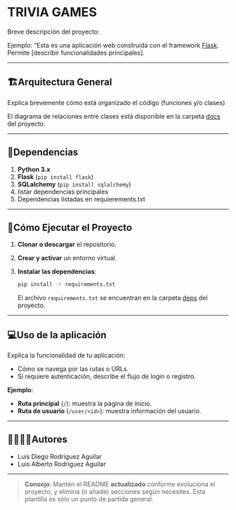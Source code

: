 # TRIVIA GAMES

Breve descripción del proyecto:

Ejemplo: “Esta es una aplicación web construida con el framework [Flask](https://flask.palletsprojects.com/). Permite [describir funcionalidades principales].

---
## 🏗Arquitectura General

Explica brevemente cómo está organizado el código (funciones y/o clases)

El diagrama de relaciones entre clases está disponible en la carpeta [docs](./docs) del proyecto.

---
## 📑Dependencias

1. **Python 3.x**
2. **Flask** (`pip install flask`)
3. **SQLalchemy** (`pip install sqlalchemy`)
4. listar dependencias principales
5. Dependencias listadas en requierements.txt

---
## 🚀Cómo Ejecutar el Proyecto
1. **Clonar o descargar** el repositorio.

2. **Crear y activar** un entorno virtual.

3. **Instalar las dependencias**:
   ```bash
   pip install -r requirements.txt
   ```
   El archivo `requirements.txt` se encuentran en la carpeta [deps](./deps) del proyecto.
---

## 💻Uso de la aplicación

Explica la funcionalidad de tu aplicación:  
- Cómo se navega por las rutas o URLs.
- Si requiere autenticación, describe el flujo de login o registro.

**Ejemplo**:
- **Ruta principal** (`/`): muestra la página de inicio.
- **Ruta de usuario** (`/user/<id>`): muestra información del usuario.

---

## 🙎‍♀️🙎‍♂️Autores

- Luis Diego Rodriguez Aguilar
- Luis Alberto Rodriguez Aguilar

---

> **Consejo**: Mantén el README **actualizado** conforme evoluciona el proyecto, y elimina (o añade) secciones según necesites. Esta plantilla es sólo un punto de partida general.
